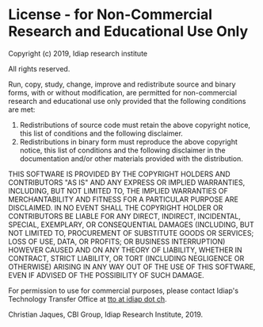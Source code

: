 # License - for Non-Commercial Research and Educational Use Only

Copyright (c) 2019, Idiap research institute

All rights reserved.

Run, copy, study, change, improve and redistribute source and binary forms, with or without modification, are permitted for non-commercial research and educational use only provided that the following conditions are met:

1. Redistributions of source code must retain the above copyright notice, this list of conditions and the following disclaimer.
2. Redistributions in binary form must reproduce the above copyright notice, this list of conditions and the following disclaimer in the documentation and/or other materials provided with the distribution.

THIS SOFTWARE IS PROVIDED BY THE COPYRIGHT HOLDERS AND CONTRIBUTORS "AS IS" AND ANY EXPRESS OR IMPLIED WARRANTIES, INCLUDING, BUT NOT LIMITED TO, THE IMPLIED WARRANTIES OF MERCHANTABILITY AND FITNESS FOR A PARTICULAR PURPOSE ARE DISCLAIMED. IN NO EVENT SHALL THE COPYRIGHT HOLDER OR CONTRIBUTORS BE LIABLE FOR ANY DIRECT, INDIRECT, INCIDENTAL, SPECIAL, EXEMPLARY, OR CONSEQUENTIAL DAMAGES (INCLUDING, BUT NOT LIMITED TO, PROCUREMENT OF SUBSTITUTE GOODS OR SERVICES; LOSS OF USE, DATA, OR PROFITS; OR BUSINESS INTERRUPTION) HOWEVER CAUSED AND ON ANY THEORY OF LIABILITY, WHETHER IN CONTRACT, STRICT LIABILITY, OR TORT (INCLUDING NEGLIGENCE OR OTHERWISE) ARISING IN ANY WAY OUT OF THE USE OF THIS SOFTWARE, EVEN IF ADVISED OF THE POSSIBILITY OF SUCH DAMAGE.

For permission to use for commercial purposes, please contact Idiap's Technology Transfer Office at [tto at idiap dot ch](mailto:tto@idiap.ch).

Christian Jaques, CBI Group, Idiap Research Institute, 2019.

